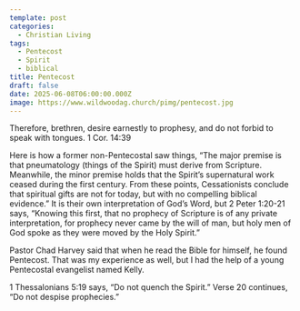 ```yaml
---
template: post
categories:
  - Christian Living
tags:
  - Pentecost
  - Spirit
  - biblical
title: Pentecost
draft: false
date: 2025-06-08T06:00:00.000Z
image: https://www.wildwoodag.church/pimg/pentecost.jpg
---
```

Therefore, brethren, desire earnestly to prophesy, and do not forbid to speak with tongues. 1 Cor. 14:39

Here is how a former non-Pentecostal saw things, “The major premise is that pneumatology (things of the Spirit) must derive from Scripture. Meanwhile, the minor premise holds that the Spirit’s supernatural work ceased during the first century. From these points, Cessationists conclude that spiritual gifts are not for today, but with no compelling biblical evidence.” It is their own interpretation of God’s Word, but 2 Peter 1:20-21 says, “Knowing this first, that no prophecy of Scripture is of any private interpretation, for prophecy never came by the will of man, but holy men of God spoke as they were moved by the Holy Spirit.”

Pastor Chad Harvey said that when he read the Bible for himself, he found Pentecost. That was my experience as well, but I had the help of a young Pentecostal evangelist named Kelly.

1 Thessalonians 5:19 says, “Do not quench the Spirit.” Verse 20 continues, “Do not despise prophecies.”
